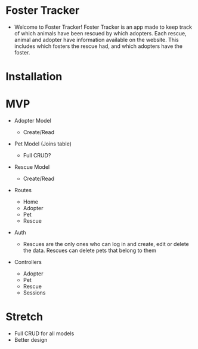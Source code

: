 # Foster Tracker
- Welcome to Foster Tracker! Foster Tracker is an app made to keep track of which animals have been rescued by which adopters. Each rescue, animal and adopter have information available on the website. This includes which fosters the rescue had, and which adopters have the foster.

# Installation

# MVP
- Adopter Model
  - Create/Read
- Pet Model (Joins table)
  - Full CRUD?
- Rescue Model 
  - Create/Read
- Routes
  - Home
  - Adopter
  - Pet
  - Rescue
- Auth
  - Rescues are the only ones who can log in and create, edit or delete the data. Rescues can delete pets that belong to them

- Controllers
  - Adopter
  - Pet
  - Rescue
  - Sessions

# Stretch
- Full CRUD for all models
- Better design